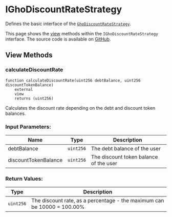 # IGhoDiscountRateStrategy

Defines the basic interface of the [`GhoDiscountRateStrategy`](../GhoDiscountRateStrategy).

This page shows the [view](#view-methods) methods within the `IGhoDiscountRateStrategy` interface. The source code is available on [GitHub](https://github.com/aave/gho/blob/main/src/contracts/facilitators/aave/tokens/interfaces/IGhoDiscountRateStrategy.sol).

## View Methods

### calculateDiscountRate

```solidity
function calculateDiscountRate(uint256 debtBalance, uint256 discountTokenBalance)
    external
    view
    returns (uint256)
```

Calculates the discount rate depending on the debt and discount token balances.

### Input Parameters:

| Name                 | Type      | Description                            |
| -------------------- | --------- | -------------------------------------- |
| debtBalance          | `uint256` | The debt balance of the user           |
| discountTokenBalance | `uint256` | The discount token balance of the user |

### Return Values:

| Type      | Description                                                             |
| --------- | ----------------------------------------------------------------------- |
| `uint256` | The discount rate, as a percentage - the maximum can be 10000 = 100.00% |
